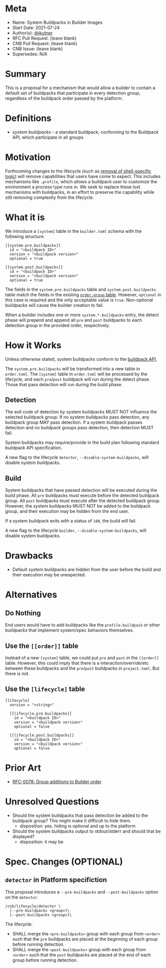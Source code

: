 # Meta
[meta]: #meta
- Name: System Buildpacks in Builder Images
- Start Date: 2021-07-24
- Author(s): [@jkutner](https://github.com/jkutner)
- RFC Pull Request: (leave blank)
- CNB Pull Request: (leave blank)
- CNB Issue: (leave blank)
- Supersedes: N/A

# Summary
[summary]: #summary

This is a proposal for a mechanism that would allow a builder to contain a default set of buildpacks that participate in every detection group, regardless of the buildpack order passed by the platform.

# Definitions
[definitions]: #definitions

* _system buildpacks_ - a standard buildpack, conforming to the Buildpack API, which participate in all groups

# Motivation
[motivation]: #motivation

Forthcoming changes to the lifecycle (such as [removal of shell-specific logic](https://github.com/buildpacks/rfcs/pull/168)) will remove capabilities that users have come to expect. This includes mechanisms like `.profile`, which allows a buildpack user to customize the environment a process type runs in. We seek to replace these lost mechanisms with buildpacks, in an effort to preserve the capability while still removing complexity from the lifecycle.

# What it is
[what-it-is]: #what-it-is

We introduce a `[system]` table in the `builder.toml` schema with the following structure:

```
[[system.pre.buildpacks]]
  id = "<buildpack ID>"
  version = "<buildpack version>"
  optional = true

[[system.post.buildpacks]]
  id = "<buildpack ID>"
  version = "<buildpack version>"
  optional = true
```

The fields in the `system.pre.buildpacks` table and `system.post.buildpacks` table match the fields in the existing [`order.group` table](https://buildpacks.io/docs/reference/config/builder-config/#order-_list-required_). However, `optional` in this case is required and the only acceptable value is `true`. Non-optional buildpacks will cause the builder creation to fail.

When a builder includes one or more `system.*.buildpacks` entry, the detect phase will prepend and append all `pre` and `post` buildpacks to each detection group in the provided order, respectively.

# How it Works
[how-it-works]: #how-it-works

Unless otherwise stated, system buildpacks conform to the [buildpack API](https://github.com/buildpacks/spec/blob/main/buildpack.md).

The `system.pre.buildpacks` will be transformed into a new table in `order.toml`. The `[system]` table in `order.toml` will be processed by the lifecycle, and each `pre`/`post` buildpack will run during the detect phase. Those that pass detection will run during the build phase.

## Detection

The exit code of detection by system buildpacks MUST NOT influence the selected buildpack group. If no system buildpacks pass detection, any buildpack group MAY pass detection. If a system buildpack passes detection and no buildpack groups pass detection, then detection MUST fail.

System buildpacks may require/provide in the build plan following standard buildpack API specification.

A new flag to the lifecycle `detector`, `--disable-system-buildpacks`, will disable system buildpacks.

## Build

System buildpacks that have passed detection will be executed during the build phase. All `pre` buildpacks must execute before the detected buildpack group. All `post` buildpacks must execute after the detected buildpack group. However, the system buildpacks MUST NOT be added to the buildpack group, and their execution may be hidden from the end user.

If a system buildpack exits with a status of `100`, the build will fail.

A new flag to the lifecycle `builder`, `--disable-system-buildpacks`, will disable system buildpacks.

# Drawbacks
[drawbacks]: #drawbacks

- Default system buildpacks are hidden from the user before the build and their execution may be unexpected.

# Alternatives
[alternatives]: #alternatives

## Do Nothing

End users would have to add buildpacks like the `profile-buildpack` or other buildpacks that implement system/spec behaviors themselves.

## Use the `[[order]]` table

Instead of a new `[system]` table, we could put `pre` and `post` in the `[[order]]` table. However, this could imply that there is a interaction/override/etc between these buildpacks and the `pre`/`post` buildpacks in `project.toml`. But there is not.

## Use the `[lifecycle]` table

```
[lifecycle]
  version = "<string>"

  [[lifecycle.pre.buildpacks]]
    id = "<buildpack ID>"
    version = "<buildpack version>"
    optional = false

  [[lifecycle.post.buildpacks]]
    id = "<buildpack ID>"
    version = "<buildpack version>"
    optional = false
```

# Prior Art
[prior-art]: #prior-art

- [RFC-0078: Group additions to Builder order](https://github.com/buildpacks/rfcs/blob/main/text/0078-group-additions.md)

# Unresolved Questions
[unresolved-questions]: #unresolved-questions

- Should the system buildpacks that pass detection be added to the buildpack group? This might make it difficult to hide them.
    - disposition: yes. hiding is optional and up to the platform
- Should the system buildpacks output to stdout/stderr and should that be displayed?
    - disposition: it may be

# Spec. Changes (OPTIONAL)
[spec-changes]: #spec-changes

## `detector` in Platform specifiction

This proposal introduces a `--pre-buildpacks` and `--post-buildpacks` option on the `detector`.

```
/cnb/lifecycle/detector \
  [--pre-buildpacks <group>]\
  [--post-buildpacks <group>]\
```

The lifecycle:

* SHALL merge the `<pre-buildpacks>` group with each group from `<order>` such that the `pre` buildpacks are placed at the beginning of each group before running detection.
* SHALL merge the `<post-buildpacks>` group with each group from `<order>` such that the `post` buildpacks are placed at the end of each group before running detection.


